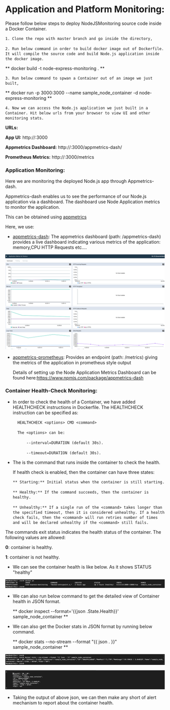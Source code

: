 # Application and Platform Monitoring:

Please follow below steps to deploy NodeJSMonitoring source code inside a Docker Container.

    1. Clone the repo with master branch and go inside the directory,

    2. Run below command in order to build docker image out of Dockerfile. It will compile the source code and build Node.js application inside the docker image.

  **  docker build -t node-express-monitoring . **
    
    3. Run below command to spwan a Container out of an image we just built,
        
  ** docker run -p 3000:3000 --name sample_node_container -d node-express-monitoring **
    
    4. Now we can access the Node.js application we just built in a Container. Hit below urls from your browser to view UI and other monitoring stats.

**URLs:**

 **App UI:** http://<host-ip>:3000

 **Appmetrics Dashboard:** http://<host-ip>:3000/appmetrics-dash/

 **Prometheus Metrics:** http://<host-ip>:3000/metrics


### Application Monitoring:

Here we are monitoring the deployed Node.js app through Appmetrics-dash.

 Appmetrics-dash enables us to see the performance of our Node.js application via a dashboard. The dashboard use Node Application metrics to monitor the application.

 This can be obtained using [appmetrics](https://github.com/RuntimeTools/appmetrics)

Here, we use:

* [appmetrics-dash](https://www.npmjs.com/package/appmetrics-dash): The appmetrics dashboard (path: <host>/appmetrics-dash) provides a live dashboard indicating various metrics of the application: memory,CPU HTTP Requests etc....

 ![alt text](/images/AppMetrics.png)


* [appmetrics-prometheus](https://www.npmjs.com/package/appmetrics-prometheus): Provides an endpoint (path: <host>/metrics) giving the metrics of the application in prometheus style output


    Details of setting up the Node Application Metrics Dashboard can be found here:https://www.npmjs.com/package/appmetrics-dash

### Container Health-Check Monitoring:

* In order to check the health of a Container, we have added HEALTHCHECK instructions in Dockerfile.
    The HEALTHCHECK instruction can be specified as:

        HEALTHCHECK <options> CMD <command>

        The <options> can be:

            --interval=DURATION (default 30s).

            --timeout=DURATION (default 30s).
    
* The <command> is the command that runs inside the container to check the health.

   If health check is enabled, then the container can have three states:

      ** Starting:** Initial status when the container is still starting.

      ** Healthy:** If the command succeeds, then the container is healthy.

      ** Unhealthy:** If a single run of the <command> takes longer than the specified timeout, then it is considered unhealthy. If a health check fails, then the <command> will run retries number of times and will be declared unhealthy if the <command> still fails.

The commands exit status indicates the health status of the container. The following values are allowed:

  **0**: container is healthy.

  **1**: container is not healthy.

* We can see the container health is like below. As it shows STATUS "healthy"

![alt text](/images/docker_ps.png)


* We can also run below command to get the detailed view of Container health in JSON format.

  ** docker inspect --format='{{json .State.Health}}' sample_node_container **

* We can also get the Docker stats in JSON format by running below command.

  ** docker stats --no-stream --format "{{ json . }}" sample_node_container **
    
![alt text](/images/docker_stats1.png)

![alt text](/images/docker_stats2.png)

* Taking the output of above json, we can then make any short of alert mechanism to report about the container health.
